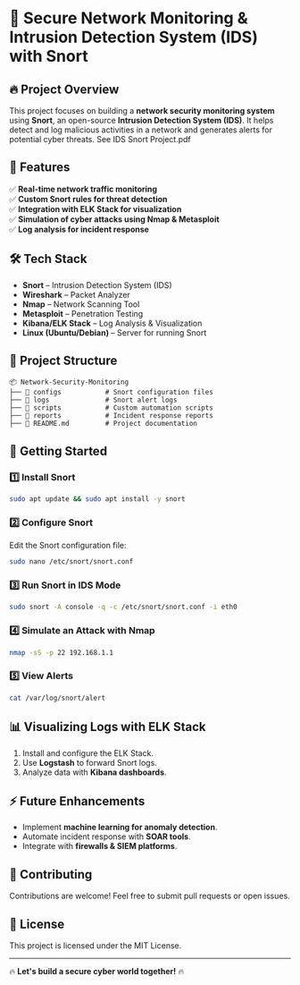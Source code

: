 # 🚀 Secure Network Monitoring & Intrusion Detection System (IDS) with Snort

## 🔥 Project Overview
This project focuses on building a **network security monitoring system** using **Snort**, an open-source **Intrusion Detection System (IDS)**. It helps detect and log malicious activities in a network and generates alerts for potential cyber threats.
See IDS Snort Project.pdf 

## 📌 Features
✅ **Real-time network traffic monitoring**  
✅ **Custom Snort rules for threat detection**  
✅ **Integration with ELK Stack for visualization**  
✅ **Simulation of cyber attacks using Nmap & Metasploit**  
✅ **Log analysis for incident response**  

## 🛠️ Tech Stack
- **Snort** – Intrusion Detection System (IDS)
- **Wireshark** – Packet Analyzer
- **Nmap** – Network Scanning Tool
- **Metasploit** – Penetration Testing
- **Kibana/ELK Stack** – Log Analysis & Visualization
- **Linux (Ubuntu/Debian)** – Server for running Snort

## 📂 Project Structure
```
📦 Network-Security-Monitoring
├── 📁 configs           # Snort configuration files
├── 📁 logs              # Snort alert logs
├── 📁 scripts           # Custom automation scripts
├── 📁 reports           # Incident response reports
├── 📄 README.md         # Project documentation
```

## 🎯 Getting Started
### 1️⃣ Install Snort
```bash
sudo apt update && sudo apt install -y snort
```

### 2️⃣ Configure Snort
Edit the Snort configuration file:
```bash
sudo nano /etc/snort/snort.conf
```

### 3️⃣ Run Snort in IDS Mode
```bash
sudo snort -A console -q -c /etc/snort/snort.conf -i eth0
```

### 4️⃣ Simulate an Attack with Nmap
```bash
nmap -sS -p 22 192.168.1.1
```

### 5️⃣ View Alerts
```bash
cat /var/log/snort/alert
```

## 📊 Visualizing Logs with ELK Stack
1. Install and configure the ELK Stack.
2. Use **Logstash** to forward Snort logs.
3. Analyze data with **Kibana dashboards**.

## ⚡ Future Enhancements
- Implement **machine learning for anomaly detection**.
- Automate incident response with **SOAR tools**.
- Integrate with **firewalls & SIEM platforms**.

## 🤝 Contributing
Contributions are welcome! Feel free to submit pull requests or open issues.

## 📜 License
This project is licensed under the MIT License.

---
🔥 **Let's build a secure cyber world together!** 🔥
